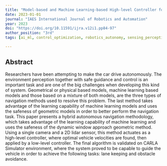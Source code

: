 ```yaml
---
title: "Model-based and Machine Learning-based High-level Controller for Autonomous Vehicle Navigation: Lane Centering and Obstacles Avoidance"
date: 2023-01-01
journal: "IAES International Journal of Robotics and Automation"
year: 2023
doi: "https://doi.org/10.11591/ijra.v12i1.pp84-97"
author_position: "3rd"
tags: [ai_ml, control_optimization, robotics_autonomy, sensing_perception]

---
```


## Abstract

Researchers have been attempting to make the car drive autonomously. The environment perception together with safe guidance and control is an important task and are one of the big challenges when developing this kind of system. Geometrical or physical based models, machine learning based models and those based on a mixture of both models, are the three types of navigation methods used to resolve this problem. The last method takes advantage of the learning capability of machine learning models and uses the safeness of geometric models in order to better perform the navigation task. This paper presents a hybrid autonomous navigation methodology, which takes advantage of the learning capability of machine learning and uses the safeness of the dynamic window approach geometric method. Using a single camera and a 2D lidar sensor, this method actuates as a high-level controller, where optimal vehicle velocities are found, then applied by a low-level controller. The final algorithm is validated on CARLA Simulator environment, where the system proved to be capable to guide the vehicle in order to achieve the following tasks: lane keeping and obstacle avoidance.
